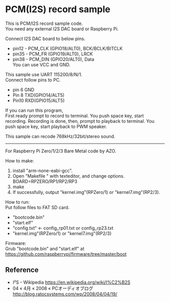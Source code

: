PCM(I2S) record sample
======================

This is PCM/I2S record sample code.  
You need any external I2S DAC board or Raspberry Pi.  

Connect I2S DAC board to below pins.  
* pin12 - PCM_CLK  (GPIO18/ALT0), BCK/BCLK/BITCLK  
* pin35 - PCM_FR   (GPIO19/ALT0), LRCK  
* pin38 - PCM_DIN  (GPIO20/ALT0), Data  
You can use VCC and GND.  

This sample use UART 115200/8/N/1.  
Connect follow pins to PC.  
* pin 6 GND  
* Pin 8 TXD(GPIO14/ALT5)  
* Pin10 RXD(GPIO15/ALT5)  

If you can run this program,  
First ready prompt to record to terminal.
You push space key, start recording.
Recording is done, then, prompt to playback to terminal.
You push space key, start playback to PWM speaker.

This sample can recode 768kHz/32bit/stereo sound.  

-----

For Raspberry Pi Zero/1/2/3 Bare Metal code by AZO.  

How to make:  
1. install "arm-none-eabi-gcc".  
2. Open "Makefile " with texteditor, and change options.  
BOARD=RPZERO/RP1/RP2/RP3  
3. make  
4. If successfully, output "kernel.img"(RPZero/1) or "kernel7.img"(RP2/3).  

How to run:  
Put follow files to FAT SD card.  
* "bootcode.bin"  
* "start.elf"  
* "config.txt" &lt;- config_rp01.txt or config_rp23.txt  
* "kernel.img"(RPZero/1) or "kernel7.img"(RP2/3)  

Firmware:  
Grub "bootcode.bin" and "start.elf" at  
https://github.com/raspberrypi/firmware/tree/master/boot  

Reference
---------
- I²S - Wikipedia https://en.wikipedia.org/wiki/I%C2%B2S  
- 04 « 4月 « 2008 « PCオーディオブログ http://blog.ratocsystems.com/wp/2008/04/04/19/  



